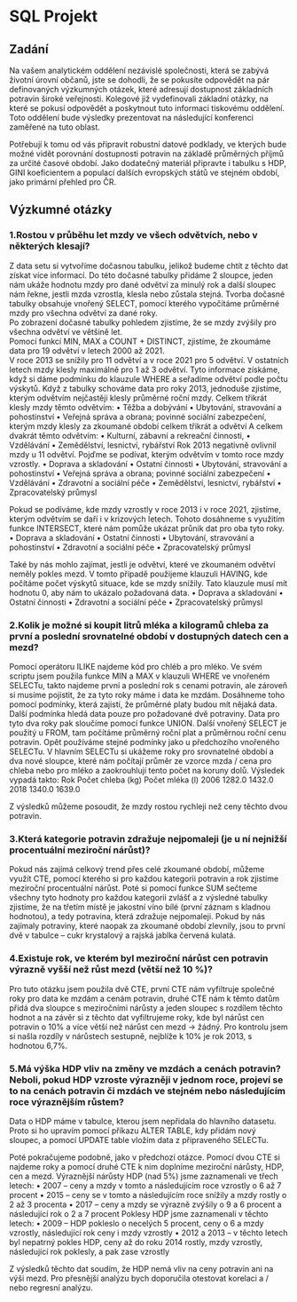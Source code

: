 # SQL Projekt

## Zadání

Na vašem analytickém oddělení nezávislé společnosti, která se zabývá životní úrovní občanů, jste se dohodli, že se pokusíte odpovědět na pár definovaných výzkumných otázek, které adresují dostupnost základních potravin široké veřejnosti. Kolegové již vydefinovali základní otázky, na které se pokusí odpovědět a poskytnout tuto informaci tiskovému oddělení. Toto oddělení bude výsledky prezentovat na následující konferenci zaměřené na tuto oblast.

Potřebují k tomu od vás připravit robustní datové podklady, ve kterých bude možné vidět porovnání dostupnosti potravin na základě průměrných příjmů za určité časové období.
Jako dodatečný materiál připravte i tabulku s HDP, GINI koeficientem a populací dalších evropských států ve stejném období, jako primární přehled pro ČR.

## Výzkumné otázky
### 1.Rostou v průběhu let mzdy ve všech odvětvích, nebo v některých klesají?

Z data setu si vytvoříme dočasnou tabulku, jelikož budeme chtít z těchto dat získat více informací. Do této dočasné tabulky přidáme 2 sloupce, jeden nám ukáže hodnotu mzdy pro dané odvětví za minulý rok a další sloupec nám řekne, jestli mzda vzrostla, klesla nebo zůstala stejná. Tvorba dočasné tabulky obsahuje vnořený SELECT, pomocí kterého vypočítáme průměrné mzdy pro všechna odvětví za dané roky.  
Po zobrazení dočasné tabulky pohledem zjistíme, že se mzdy zvýšily pro všechna odvětví ve většině let.  
Pomocí funkcí MIN, MAX a COUNT + DISTINCT, zjistíme, že zkoumáme data pro 19 odvětví v letech 2000 až 2021.   
V roce 2013 se snížily pro 11 odvětví a v roce 2021 pro 5 odvětví. V ostatních letech mzdy klesly maximálně pro 1 až 3 odvětví. Tyto informace získáme, když si dáme podmínku do klauzule WHERE a seřadíme odvětví podle počtu výskytů.
Když z tabulky schováme data pro roky 2013, jednoduše zjistíme, kterým odvětvím nejčastěji klesly průměrné roční mzdy. 
Celkem třikrát klesly mzdy těmto odvětvím:
•	Těžba a dobývání
•	Ubytování, stravování a pohostinství
•	Veřejná správa a obrana; povinné sociální zabezpečení, kterým mzdy klesly za zkoumané období celkem třikrát a odvětví
A celkem dvakrát těmto odvětvím:
•	Kulturní, zábavní a rekreační činnosti,
•	Vzdělávání
•	Zemědělství, lesnictví, rybářství
Rok 2013 negativně ovlivnil mzdy u 11 odvětví. Pojďme se podívat, kterým odvětvím v tomto roce mzdy vzrostly.
•	Doprava a skladování
•	Ostatní činnosti
•	Ubytování, stravování a pohostinství
•	Veřejná správa a obrana; povinné sociální zabezpečení
•	Vzdělávání
•	Zdravotní a sociální péče
•	Zemědělství, lesnictví, rybářství
•	Zpracovatelský průmysl

Pokud se podíváme, kde mzdy vzrostly v roce 2013 i v roce 2021, zjistíme, kterým odvětvím se daří i v krizových letech. Tohoto dosáhneme s využitím funkce INTERSECT, které nám pomůže ukázat průnik dat pro oba tyto roky.
•	Doprava a skladování
•	Ostatní činnosti
•	Ubytování, stravování a pohostinství
•	Zdravotní a sociální péče
•	Zpracovatelský průmysl

Také by nás mohlo zajímat, jestli je odvětví, které ve zkoumaném odvětví neměly pokles mezd.
V tomto případě použijeme klauzuli HAVING, kde počítáme počet výskytů situace, kde se mzdy snížily. Tato klauzule musí mít hodnotu 0, aby nám to ukázalo požadovaná data.
•	Doprava a skladování
•	Ostatní činnosti
•	Zdravotní a sociální péče
•	Zpracovatelský průmysl

### 2.Kolik je možné si koupit litrů mléka a kilogramů chleba za první a poslední srovnatelné období v dostupných datech cen a mezd?
Pomocí operátoru ILIKE najdeme kód pro chléb a pro mléko.
Ve svém scriptu jsem použila funkce MIN a MAX v klauzuli WHERE ve vnořeném SELECTu, takto najdeme první a poslední rok s cenami potravin, ale zároveň si musíme pojistit, že za tyto roky máme i data ke mzdám. Dosáhneme toho pomocí podmínky, která zajistí, že průměrné platy budou mít nějaká data. Další podmínka hledá data pouze pro požadované dvě potraviny. Data pro tyto dva roky pak sloučíme pomocí funkce UNION.
Další vnořený SELECT je použitý u FROM, tam počítáme průměrný roční plat a průměrnou roční cenu potravin.  Opět používáme stejné podmínky jako u předchozího vnořeného SELECTu.
V hlavním SELECTu si ukážeme roky pro srovnatelné období a dva nové sloupce, které nám počítají průměr ze vzorce mzda / cena pro chleba nebo pro mléko a zaokrouhlují tento počet na koruny dolů.
Výsledek vypadá takto:
Rok	Počet chleba (kg)	Počet mléka (l)
2006	1282.0	1432.0
2018	1340.0	1639.0

Z výsledků můžeme posoudit, že mzdy rostou rychleji než ceny těchto dvou potravin.

### 3.Která kategorie potravin zdražuje nejpomaleji (je u ní nejnižší procentuální meziroční nárůst)?
Pokud nás zajímá celkový trend přes celé zkoumané období, můžeme využít CTE, pomocí kterého si pro každou kategorii potravin a rok zjistíme meziroční procentuální nárůst. Poté si pomocí funkce SUM sečteme všechny tyto hodnoty pro každou kategorii zvlášť a z výsledné tabulky zjistíme, že na třetím místě je jakostní víno bílé (první záznam s kladnou hodnotou), a tedy potravina, která zdražuje nejpomaleji. Pokud by nás zajímaly potraviny, které naopak za zkoumané období zlevnily, jsou to první dvě v tabulce – cukr krystalový a rajská jablka červená kulatá.

### 4.Existuje rok, ve kterém byl meziroční nárůst cen potravin výrazně vyšší než růst mezd (větší než 10 %)?
Pro tuto otázku jsem použila dvě CTE, první CTE nám vyfiltruje společné roky pro data ke mzdám a cenám potravin, druhé CTE nám k těmto datům přidá dva sloupce s meziročními nárůsty a jeden sloupec s rozdílem těchto hodnot a na závěr si z těchto dat vyfiltrujeme roky, kde byl nárůst cen potravin o 10% a více větší než nárůst cen mezd -> žádný. 
Pro kontrolu jsem si našla rozdíly v nárůstech sestupně, nejblíže k 10% je rok 2013, s hodnotou 6,7%.

### 5.Má výška HDP vliv na změny ve mzdách a cenách potravin? Neboli, pokud HDP vzroste výrazněji v jednom roce, projeví se to na cenách potravin či mzdách ve stejném nebo následujícím roce výraznějším růstem?
Data o HDP máme v tabulce, kterou jsem nepřidala do hlavního datasetu. Proto si ho upravím pomocí příkazu ALTER TABLE, kdy přidám nový sloupec, a pomocí UPDATE table vložím data z připraveného SELECTu.

Poté pokračujeme podobně, jako v předchozí otázce. Pomocí dvou CTE si najdeme roky a pomocí druhé CTE k nim doplníme meziroční nárůsty, HDP, cen a mezd.
Výraznější nárůsty HDP (nad 5%) jsme zaznamenali ve třech letech:
•	2007 – ceny a mzdy v tomto a následujícím roce vzrostly o 6 až 7 procent
•	2015 – ceny se v tomto a následujícím roce snížily a mzdy rostly o 2 až 3 procenta
•	2017 – ceny a mzdy se výrazně zvýšily o 9 a 6 procent a následující rok o 2 a 7 procent
Poklesy HDP jsme zaznamenali v těchto letech:
•	2009 – HDP pokleslo o necelých 5 procent, ceny o 6 a mzdy vzrostly, následující rok ceny i mzdy vzrostly
•	2012 a 2013 – v těchto letech byl nepatrný pokles HDP, ceny až do roku 2014 rostly, mzdy vzrostly, následující rok poklesly, a pak zase vzrostly

Z výsledků těchto dat soudím, že HDP nemá vliv na ceny potravin ani na výši mezd.
Pro přesnější analýzu bych doporučila otestovat korelaci a / nebo regresní analýzu.


